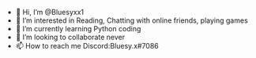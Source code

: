 - 👋 Hi, I’m @Bluesyxx1
- 👀 I’m interested in Reading, Chatting with online friends, playing games
- 🌱 I’m currently learning Python coding
- 💞️ I’m looking to collaborate never
- 📫 How to reach me Discord:Bluesy.x#7086

<!---
Bluesyxx1/Bluesyxx1 is a ✨ special ✨ repository because its `README.md` (this file) appears on your GitHub profile.
You can click the Preview link to take a look at your changes.
---> 
